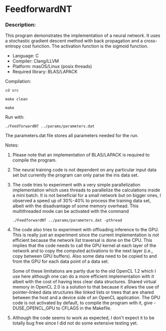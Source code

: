 # FeedforwardNT

### Description:

This program demonstrates the implementation of a neural network. It uses a stochastic gradient descent method with back propagation and a cross-entropy cost function. The activation function is the sigmoid function.

* Language: C
* Compiler: Clang/LLVM
* Platform: masOS/Linux (posix threads)
* Required library: BLAS/LAPACK

Compilation:

`cd src`

`make clean`

`make`

Run with:

`./FeedforwardNT ../params/parameters.dat`

The parameters.dat file stores all parameters needed for the run.

Notes:

1. Please note that an implementation of BLAS/LAPACK is required to compile the program.

2. The neural training code is not dependent on any particular input data set but currently the program can only parse the iris data set.

3. The code tries to experiment with a very simple parallelization implementation which uses threads to parallelize the calculations inside a mini batch. It is not beneficial for a small network but on bigger ones, I observed a speed up of 30%-40% to process the training data set, albeit with the disadvantage of some memory overhead. This multithreaded mode can be activated with the command

    `./FeedforwardNT ../params/parameters.dat -pthread`


4. The code also tries to experiment with offloading inference to the GPU. This is really just an experiment since the current implementation is not efficient because the network list traversal is done on the CPU. This implies that the code needs to call the GPU kernel at each layer of the network and to copy the computed activations to the next layer (i.e., copy between GPU buffers). Also some data need to be copied to and from the GPU for each data point of a data set. 

    Some of these limitations are partly due to the old OpenCL 1.2 which I use here although one can do a more efficient implementation with it albeit with the cost of having less clear data structures. Shared virtual memory in OpenCL 2.0 is a solution to that because it allows the use of pointer-linked data structures like linked lists or trees that are shared between the host and a device side of an OpenCL application. The GPU code is not activated by default, to compile the program with it, give -DUSE_OPENCL_GPU to CFLAGS in the Makefile.

5. Although the code seems to work as expected, I don't expect it to be totally bug free since I did not do some extensive testing yet.
